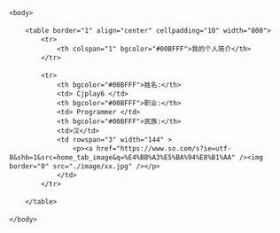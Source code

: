 <html>
	<head>
		<meta charset="utf-8">
		<title>简历</title>
	</head>
 
    <body>

	    <table border="1" align="center" cellpadding="10" width="800">
		    <tr>
		    	<th colspan="1" bgcolor="#00BFFF">我的个人简介</th>
	    	</tr>
 
	    	<tr>
			    <th bgcolor="#00BFFF">姓名:</th>
			    <td> Cjplay6 </td>
			    <th bgcolor="#00BFFF">职业:</th>
			    <td> Programmer </td>
			    <th bgcolor="#00BFFF">民族:</th>
		    	<td>汉</td>
			    <td rowspan="3" width="144" >
                    <p><a href="https://www.so.com/s?ie=utf-8&shb=1&src=home_tab_image&q=%E4%BB%A3%E5%BA%94%E8%B1%AA" /><img border="0" src="./image/xx.jpg" /></p>
                </td>
		    </tr>

	    </table>
    
    </body>
 
</html>
